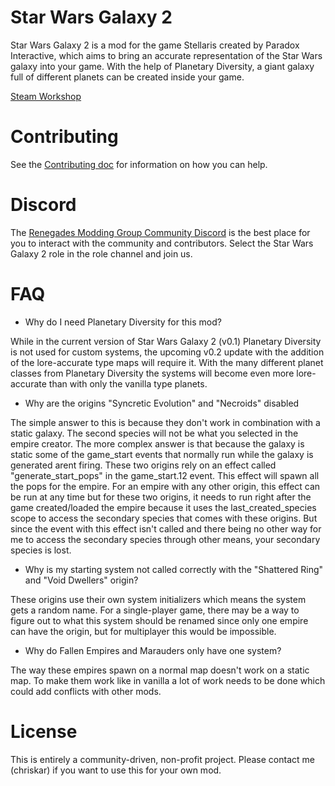 # Star Wars Galaxy 2

Star Wars Galaxy 2 is a mod for the game Stellaris created by Paradox Interactive, which aims to bring an accurate representation of the
Star Wars galaxy into your game.
With the help of Planetary Diversity, a giant galaxy full of different planets can be created inside your game.

[Steam Workshop](https://steamcommunity.com/sharedfiles/filedetails/?id=2475935823)

# Contributing

See the [Contributing doc](https://gitlab.com/renegades-modding-group/star-wars-galaxy-2/-/blob/master/CONTRIBUTING.md) for information on how you can help.

# Discord

The [Renegades Modding Group Community Discord](https://discord.gg/4xfQ78sPpm) is the best place for you to interact with the community and contributors. Select the Star Wars Galaxy 2 role in the role channel and join us.

# FAQ

- Why do I need Planetary Diversity for this mod?

While in the current version of Star Wars Galaxy 2 (v0.1) Planetary Diversity is not used for custom systems, the upcoming v0.2 update with the addition of the lore-accurate type maps will require it. With the many different planet classes from Planetary Diversity the systems will become even more lore-accurate than with only the vanilla type planets.

- Why are the origins "Syncretic Evolution" and "Necroids" disabled

The simple answer to this is because they don't work in combination with a static galaxy. The second species will not be what you selected in the empire creator.
The more complex answer is that because the galaxy is static some of the game_start events that normally run while the galaxy is generated arent firing. These two origins rely on an effect called "generate_start_pops" in the game_start.12 event. This effect will spawn all the pops for the empire. For an empire with any other origin, this effect can be run at any time but for these two origins, it needs to run right after the game created/loaded the empire because it uses the last_created_species scope to access the secondary species that comes with these origins. But since the event with this effect isn't called and there being no other way for me to access the secondary species through other means, your secondary species is lost.

- Why is my starting system not called correctly with the "Shattered Ring" and "Void Dwellers" origin?

These origins use their own system initializers which means the system gets a random name. For a single-player game, there may be a way to figure out to what this system should be renamed since only one empire can have the origin, but for multiplayer this would be impossible.

- Why do Fallen Empires and Marauders only have one system?

The way these empires spawn on a normal map doesn't work on a static map. To make them work like in vanilla a lot of work needs to be done which could add conflicts with other mods.

# License
This is entirely a community-driven, non-profit project.
Please contact me (chriskar) if you want to use this for your own mod.
